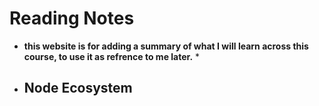 # Reading Notes
* **this website is for adding a summary of what I will learn across this course, to use it as refrence to me later.** *
- ## Node Ecosystem
